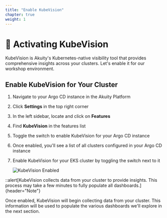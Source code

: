 ```yaml
---
title: "Enable KubeVision"
chapter: true
weight: 1
---
```


# 🔌 Activating KubeVision

KubeVision is Akuity's Kubernetes-native visibility tool that provides comprehensive insights across your clusters. Let's enable it for our workshop environment.

## Enable KubeVision for Your Cluster



1. Navigate to your Argo CD instance in the Akuity Platform

2. Click **Settings** in the top right corner

3. In the left sidebar, locate and click on **Features**

4. Find **KubeVision** in the features list

5. Toggle the switch to enable KubeVision for your Argo CD instance

6. Once enabled, you'll see a list of all clusters configured in your Argo CD instance

7. Enable KubeVision for your EKS cluster by toggling the switch next to it
   
   ![KubeVision Enabled](/images/KuebeVisionEnabled.png)


::alert[KubeVision collects data from your cluster to provide insights. This process may take a few minutes to fully populate all dashboards.]{header="Note"}

Once enabled, KubeVision will begin collecting data from your cluster. This information will be used to populate the various dashboards we'll explore in the next section.
